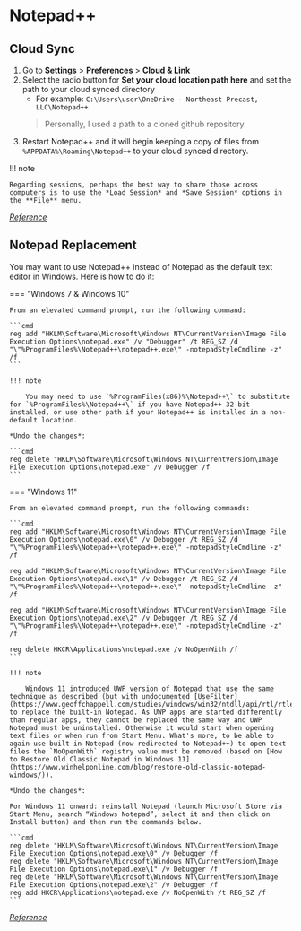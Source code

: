 # Notepad++

## Cloud Sync

1. Go to **Settings** > **Preferences** > **Cloud & Link**
2. Select the radio button for **Set your cloud location path here** and set the path to your cloud synced directory
    - For example: `C:\Users\user\OneDrive - Northeast Precast, LLC\Notepad++`</br>
    > Personally, I used a path to a cloned github repository. 
3. Restart Notepad++ and it will begin keeping a copy of files from `%APPDATA%\Roaming\Notepad++` to your cloud synced directory.

!!! note

    Regarding sessions, perhaps the best way to share those across computers is to use the *Load Session* and *Save Session* options in the **File** menu.

[*Reference*](https://community.notepad-plus-plus.org/topic/14299/setup-notepad-with-cloud-syncing/8)

## Notepad Replacement

You may want to use Notepad++ instead of Notepad as the default text editor in Windows. Here is how to do it:

=== "Windows 7 & Windows 10"

    From an elevated command prompt, run the following command:

    ```cmd
    reg add "HKLM\Software\Microsoft\Windows NT\CurrentVersion\Image File Execution Options\notepad.exe" /v "Debugger" /t REG_SZ /d "\"%ProgramFiles%\Notepad++\notepad++.exe\" -notepadStyleCmdline -z" /f
    ```

    !!! note
    
        You may need to use `%ProgramFiles(x86)%\Notepad++\` to substitute for `%ProgramFiles%\Notepad++\` if you have Notepad++ 32-bit installed, or use other path if your Notepad++ is installed in a non-default location.

    *Undo the changes*:

    ```cmd
    reg delete "HKLM\Software\Microsoft\Windows NT\CurrentVersion\Image File Execution Options\notepad.exe" /v Debugger /f
    ```

=== "Windows 11"

    From an elevated command prompt, run the following commands:

    ```cmd
    reg add "HKLM\Software\Microsoft\Windows NT\CurrentVersion\Image File Execution Options\notepad.exe\0" /v Debugger /t REG_SZ /d "\"%ProgramFiles%\Notepad++\notepad++.exe\" -notepadStyleCmdline -z" /f

    reg add "HKLM\Software\Microsoft\Windows NT\CurrentVersion\Image File Execution Options\notepad.exe\1" /v Debugger /t REG_SZ /d "\"%ProgramFiles%\Notepad++\notepad++.exe\" -notepadStyleCmdline -z" /f

    reg add "HKLM\Software\Microsoft\Windows NT\CurrentVersion\Image File Execution Options\notepad.exe\2" /v Debugger /t REG_SZ /d "\"%ProgramFiles%\Notepad++\notepad++.exe\" -notepadStyleCmdline -z" /f

    reg delete HKCR\Applications\notepad.exe /v NoOpenWith /f
    ```

    !!! note

        Windows 11 introduced UWP version of Notepad that use the same technique as described (but with undocumented [UseFilter](https://www.geoffchappell.com/studies/windows/win32/ntdll/api/rtl/rtlexec/openimagefileoptionskey.htm)) to replace the built-in Notepad. As UWP apps are started differently than regular apps, they cannot be replaced the same way and UWP Notepad must be uninstalled. Otherwise it would start when opening text files or when run from Start Menu. What's more, to be able to again use built-in Notepad (now redirected to Notepad++) to open text files the `NoOpenWith` registry value must be removed (based on [How to Restore Old Classic Notepad in Windows 11](https://www.winhelponline.com/blog/restore-old-classic-notepad-windows/)).

    *Undo the changes*:

    For Windows 11 onward: reinstall Notepad (launch Microsoft Store via Start Menu, search “Windows Notepad”, select it and then click on Install button) and then run the commands below.

    ```cmd
    reg delete "HKLM\Software\Microsoft\Windows NT\CurrentVersion\Image File Execution Options\notepad.exe\0" /v Debugger /f
    reg delete "HKLM\Software\Microsoft\Windows NT\CurrentVersion\Image File Execution Options\notepad.exe\1" /v Debugger /f
    reg delete "HKLM\Software\Microsoft\Windows NT\CurrentVersion\Image File Execution Options\notepad.exe\2" /v Debugger /f
    reg add HKCR\Applications\notepad.exe /v NoOpenWith /t REG_SZ /f
    ```

[*Reference*](https://npp-user-manual.org/docs/other-resources/#notepad-replacement)